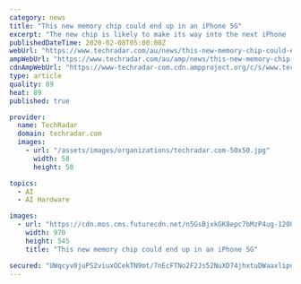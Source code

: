 ```yaml
---
category: news
title: "This new memory chip could end up in an iPhone 5G"
excerpt: "The new chip is likely to make its way into the next iPhone ... The rising popularity of high pixel cameras (like the 108 million pixel sensor set on the Xiaomi CC9 Pro), concurrent apps demanding huge bandwidth and AI means that LPDDR5 is likely to become the defacto memory tech for flagship smartphones in 2020. It remains to be seen whether ..."
publishedDateTime: 2020-02-08T05:00:00Z
webUrl: "https://www.techradar.com/au/news/this-new-memory-chip-could-end-up-in-an-iphone-5g"
ampWebUrl: "https://www.techradar.com/au/amp/news/this-new-memory-chip-could-end-up-in-an-iphone-5g"
cdnAmpWebUrl: "https://www-techradar-com.cdn.ampproject.org/c/s/www.techradar.com/au/amp/news/this-new-memory-chip-could-end-up-in-an-iphone-5g"
type: article
quality: 89
heat: 89
published: true

provider:
  name: TechRadar
  domain: techradar.com
  images:
    - url: "/assets/images/organizations/techradar.com-50x50.jpg"
      width: 50
      height: 50

topics:
  - AI
  - AI Hardware

images:
  - url: "https://cdn.mos.cms.futurecdn.net/n5GsBjxkGK8epc7bMzP4ug-1200-80.jpg"
    width: 970
    height: 545
    title: "This new memory chip could end up in an iPhone 5G"

secured: "UWqcyv0juPS2viuxOCekTN9mt/7nEcFTNo2F2Js52NuXD74jhxtuDWaaxlipu/dbN3OE2h/4KfcIKxPMfiV9BIFFtInYTCtq2YY8zHkzb2LA5GyOYE61neaasN3N+NAzD4y3IcelJMqsp6hsrr21u+mehEUeYcu+b/ALlclY4CbenohTuL5k33OFHgDpynhqTrJwO0FM5pfv3dP4bxdz7OH3cI7kd+CmPEVjOYTcVQnz0friogcU5mWwB0it+ZaIajUu7yDhulp2RVAe75bClSL3zNbcjjKTZ8/SgmD4TzcLxCDyU14S6UM/ioZ1pIuOPlTi1ExyLofclXN7Oid7ws+rbpErX95GUrONhiGjk95H2QYKZcyDv75rgJB0IiwHOyk01ph4DVQjNHEW54BTi5iVZaAqbRx368OUzobnqOQiP+GQYv5jevXq7HTHeoh6LNZlhBCSLIMtcpzGGk6gPI4WFcmgNDnU5R7343nOfUY=;FMycZe8OOUMZxuvN1kXI6w=="
---
```


